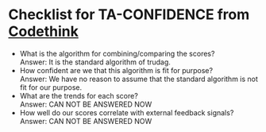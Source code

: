# Checklist for TA-CONFIDENCE from [Codethink](https://codethinklabs.gitlab.io/trustable/trustable/print_page.html)

* What is the algorithm for combining/comparing the scores? <br>
    Answer:  It is the standard algorithm of trudag.
* How confident are we that this algorithm is fit for purpose? <br>
    Answer:  We have no reason to assume that the standard algorithm is not fit for our purpose.
* What are the trends for each score? <br>
    Answer:  CAN NOT BE ANSWERED NOW
* How well do our scores correlate with external feedback signals? <br>
    Answer:  CAN NOT BE ANSWERED NOW